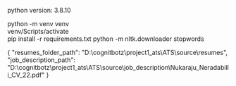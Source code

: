 python version:  3.8.10 



python -m venv venv   
venv/Scripts/activate  
pip install -r requirements.txt 
python -m nltk.downloader stopwords  


{
    "resumes_folder_path": "D:\\cognitbotz\\project1_ats\\ATS\\source\\resumes",
    "job_description_path": "D:\\cognitbotz\\project1_ats\\ATS\\source\\job_description\\Nukaraju_Neradabilli_CV_22.pdf"
}
